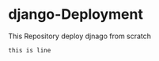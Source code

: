 # django-Deployment
This Repository deploy djnago from scratch

```
this is line
````






















